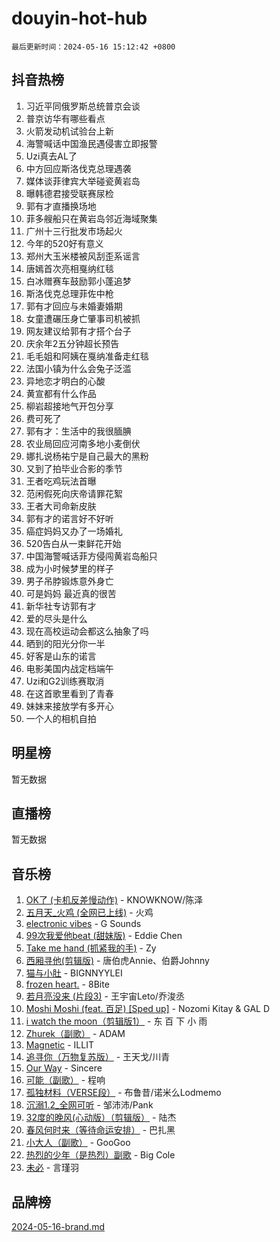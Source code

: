 # douyin-hot-hub

`最后更新时间：2024-05-16 15:12:42 +0800`

## 抖音热榜

1. 习近平同俄罗斯总统普京会谈
1. 普京访华有哪些看点
1. 火箭发动机试验台上新
1. 海警喊话中国渔民遇侵害立即报警
1. Uzi真去AL了
1. 中方回应斯洛伐克总理遇袭
1. 媒体谈菲律宾大举碰瓷黄岩岛
1. 曝韩德君接受联赛尿检
1. 郭有才直播换场地
1. 菲多艘船只在黄岩岛邻近海域聚集
1. 广州十三行批发市场起火
1. 今年的520好有意义
1. 郑州大玉米楼被风刮歪系谣言
1. 唐嫣首次亮相戛纳红毯
1. 白冰赠赛车鼓励郭小蓬追梦
1. 斯洛伐克总理菲佐中枪
1. 郭有才回应与未婚妻婚期
1. 女童遭碾压身亡肇事司机被抓
1. 网友建议给郭有才搭个台子
1. 庆余年2五分钟超长预告
1. 毛毛姐和阿姨在戛纳准备走红毯
1. 法国小镇为什么会兔子泛滥
1. 异地恋才明白的心酸
1. 黄宣都有什么作品
1. 柳岩超接地气开包分享
1. 费可死了
1. 郭有才：生活中的我很腼腆
1. 农业局回应河南多地小麦倒伏
1. 娜扎说杨祐宁是自己最大的黑粉
1. 又到了拍毕业合影的季节
1. 王者吃鸡玩法首曝
1. 范闲假死向庆帝请罪花絮
1. 王者大司命新皮肤
1. 郭有才的诺言好不好听
1. 癌症妈妈又办了一场婚礼
1. 520告白从一束鲜花开始
1. 中国海警喊话菲方侵闯黄岩岛船只
1. 成为小时候梦里的样子
1. 男子吊脖锻炼意外身亡
1. 可是妈妈 最近真的很苦
1. 新华社专访郭有才
1. 爱的尽头是什么
1. 现在高校运动会都这么抽象了吗
1. 晒到的阳光分你一半
1. 好客是山东的诺言
1. 电影美国内战定档端午
1. Uzi和G2训练赛取消
1. 在这首歌里看到了青春
1. 妹妹来接放学有多开心
1. 一个人的相机自拍

## 明星榜

暂无数据

## 直播榜

暂无数据

## 音乐榜

1. [OK了 (卡机反差慢动作)](https://sf5-hl-cdn-tos.douyinstatic.com/obj/tos-cn-ve-2774/osXWgLGizaDPmw9B0CIggvCFeIAAebk1YMe8jD) - KNOWKNOW/陈泽
1. [五月天_火鸡 (全网已上线)](https://sf5-hl-cdn-tos.douyinstatic.com/obj/tos-cn-ve-2774/oEtOMSQZstjlJ4nfBEgeqN29IbWjkmDBrFtF2C) - 火鸡
1. [electronic vibes](https://sf5-hl-cdn-tos.douyinstatic.com/obj/tos-cn-ve-2774/oMIpXkYtpBe14gZjOFMCLfhBv1zjK1O3Ztar9Q) - G Sounds
1. [99次我爱他beat (甜妹版)](https://sf27-cdn-tos.douyinstatic.com/obj/tos-cn-ve-2774/ocBPCLaDWFQr2tJdQmEDjGfSYIjegYYPBQZykZ) - Eddie Chen
1. [Take me hand (抓紧我的手)](https://sf5-hl-cdn-tos.douyinstatic.com/obj/tos-cn-ve-2774/os8GB2fDQQmJZTmtomg0gHX5fBACiEgcFgEKYg) - Zy
1. [西厢寻他(剪辑版)](https://sf5-hl-cdn-tos.douyinstatic.com/obj/tos-cn-ve-2774/oUsAVfAQKlRNxEv5qxvIB8o5qmIWUcXbzJKJhw) - 唐伯虎Annie、伯爵Johnny
1. [猫与小肚](https://sf3-cdn-tos.douyinstatic.com/obj/tos-cn-ve-2774/osZeoClMECgK8DYl6VebABgbchEtPYQjZEnRtd) - BIGNNYYLEI
1. [frozen heart.](https://sf27-cdn-tos.douyinstatic.com/obj/tos-cn-ve-2774/oIIWJfyjIACZA9zQMtnJ6hQQhFC4vhCupoRBsO) - 8Bite
1. [若月亮没来 (片段3)](https://sf27-cdn-tos.douyinstatic.com/obj/tos-cn-ve-2774/okfyEUsGW1B1ovJi5JiN9IjvAT2lMwA054GoEB) - 王宇宙Leto/乔浚丞
1. [Moshi Moshi (feat. 百足) [Sped up]](https://sf5-hl-cdn-tos.douyinstatic.com/obj/tos-cn-ve-2774/ocCPFQcXJLeroaIdQLIGAoeeYM3OAUYGDguHXz) - Nozomi Kitay & GAL D
1. [i watch the moon（剪辑版1）](https://sf3-cdn-tos.douyinstatic.com/obj/tos-cn-ve-2774/o0I9mSChzHZANMJIEBfkCQzzg6N5WAcVtqft9P) - 东 百 下 小 雨
1. [Zhurek（副歌）](https://sf5-hl-cdn-tos.douyinstatic.com/obj/tos-cn-ve-2774/ooQm8FBZQDlf0btEYgVpCcSCQfrdJGBEKZYBGS) - ADAM
1. [Magnetic](https://sf3-cdn-tos.douyinstatic.com/obj/tos-cn-ve-2774/oAQCYdBNZfLACGDmVFAsfAtpy32tqErgQ3XgBN) - ILLIT
1. [追寻你（万物复苏版）](https://sf5-hl-cdn-tos.douyinstatic.com/obj/tos-cn-ve-2774/oYeAZJsbjIDit9APmBg8u6uDUQnHmoCf3gbo74) - 王天戈/川青
1. [Our Way](https://sf5-hl-cdn-tos.douyinstatic.com/obj/tos-cn-ve-2774/o8tPEkQgQNCe0DPeFwZzYrbqLlnzBBrYidWkEZ) - Sincere
1. [可能（副歌）](https://sf5-hl-cdn-tos.douyinstatic.com/obj/tos-cn-ve-2774/cde1731888894259b333569393c2fb51) - 程响
1. [孤独材料（VERSE段）](https://sf3-cdn-tos.douyinstatic.com/obj/tos-cn-ve-2774/ocX7glDNHYlwFeYrGQfBZoThtvPWy8tCCEBGKQ) - 布鲁昔/诺米么Lodmemo
1. [沉溺1.2_全网可听](https://sf5-hl-cdn-tos.douyinstatic.com/obj/tos-cn-ve-2774/ok2QoiBqsWAX9McZmWiI9gAB0EzwD4Xj6yfmtH) - 邹沛沛/Pank
1. [32度的晚风(心动版）（剪辑版）](https://sf5-hl-cdn-tos.douyinstatic.com/obj/tos-cn-ve-2774/owNyabsyWdzUulxhoJfK8IBXgp0UMQAHpvGh2B) - 陆杰
1. [春风何时来（等待命运安排）](https://sf27-cdn-tos.douyinstatic.com/obj/tos-cn-ve-2774/oICBNbD3gelMfB4WgiD1KI2jQtXZE2FgHLwtsl) - 巴扎黑
1. [小大人（副歌）](https://sf27-cdn-tos.douyinstatic.com/obj/tos-cn-ve-2774/oIhaDwehWhLFsVIG7QIICLLazDNGJAGg5geeb4) - GooGoo
1. [热烈的少年（是热烈）副歌](https://sf3-cdn-tos.douyinstatic.com/obj/tos-cn-ve-2774/owVNI0CLDAUMtSz6TEYvfFBFL4UDFFhLfgK8fa) - Big Cole
1. [未必](https://sf5-hl-cdn-tos.douyinstatic.com/obj/tos-cn-ve-2774/ogntQMFnKQDZUgTCYuJgfLEtleYZZFxBQqhhFB) - 言瑾羽

## 品牌榜

[2024-05-16-brand.md](2024-05-16-brand.md)

